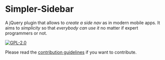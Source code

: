 Simpler-Sidebar
===

A jQuery plugin that allows to *create a side nav* as in modern mobile apps. It aims to *simplicity* so that *everybody can use it* no matter if expert programmers or not.

[![GPL-2.0](https://img.shields.io/github/license/mashape/apistatus.svg)](/LICENSE)

Please read the [contribution guidelines](CONTRIBUITING.md) if you want to contribute.
